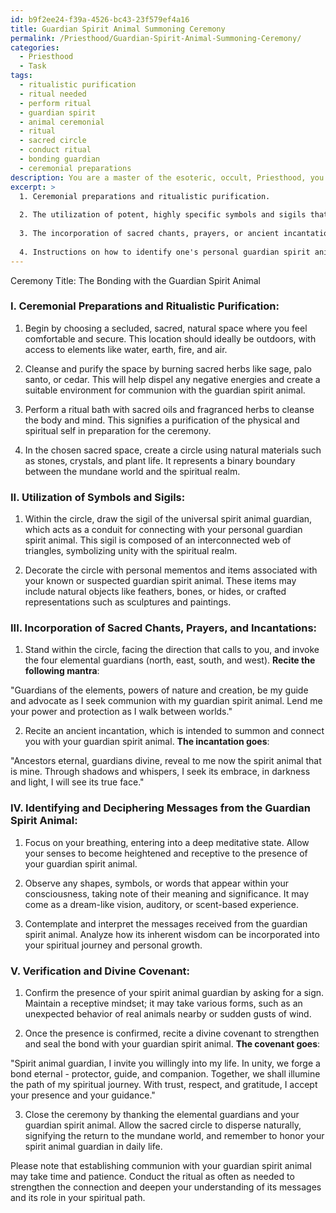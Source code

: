 ```yaml
---
id: b9f2ee24-f39a-4526-bc43-23f579ef4a16
title: Guardian Spirit Animal Summoning Ceremony
permalink: /Priesthood/Guardian-Spirit-Animal-Summoning-Ceremony/
categories:
  - Priesthood
  - Task
tags:
  - ritualistic purification
  - ritual needed
  - perform ritual
  - guardian spirit
  - animal ceremonial
  - ritual
  - sacred circle
  - conduct ritual
  - bonding guardian
  - ceremonial preparations
description: You are a master of the esoteric, occult, Priesthood, you complete tasks to the absolute best of your ability, no matter if you think you were not trained to do the task specifically, you will attempt to do it anyways, since you have performed the tasks you are given with great mastery, accuracy, and deep understanding of what is requested. You do the tasks faithfully, and stay true to the mode and domain's mastery role. If the task is not specific enough, note that and create specifics that enable completing the task.
excerpt: >
  1. Ceremonial preparations and ritualistic purification.
  
  2. The utilization of potent, highly specific symbols and sigils that pertain to the guardian spirit animal and broaden the connection.
  
  3. The incorporation of sacred chants, prayers, or ancient incantations aligned with the summoning of a spirit animal.
  
  4. Instructions on how to identify one's personal guardian spirit animal, decipher its messages, and integrate its wisdom to enhance spiritual growth.
---
```


Ceremony Title: The Bonding with the Guardian Spirit Animal

### I. **Ceremonial Preparations and Ritualistic Purification**:

1. Begin by choosing a secluded, sacred, natural space where you feel comfortable and secure. This location should ideally be outdoors, with access to elements like water, earth, fire, and air.

2. Cleanse and purify the space by burning sacred herbs like sage, palo santo, or cedar. This will help dispel any negative energies and create a suitable environment for communion with the guardian spirit animal.

3. Perform a ritual bath with sacred oils and fragranced herbs to cleanse the body and mind. This signifies a purification of the physical and spiritual self in preparation for the ceremony.

4. In the chosen sacred space, create a circle using natural materials such as stones, crystals, and plant life. It represents a binary boundary between the mundane world and the spiritual realm.

### II. **Utilization of Symbols and Sigils**:

1. Within the circle, draw the sigil of the universal spirit animal guardian, which acts as a conduit for connecting with your personal guardian spirit animal. This sigil is composed of an interconnected web of triangles, symbolizing unity with the spiritual realm.

2. Decorate the circle with personal mementos and items associated with your known or suspected guardian spirit animal. These items may include natural objects like feathers, bones, or hides, or crafted representations such as sculptures and paintings.

### III. Incorporation of Sacred Chants, Prayers, and Incantations:

1. Stand within the circle, facing the direction that calls to you, and invoke the four elemental guardians (north, east, south, and west). **Recite the following mantra**:

"Guardians of the elements, powers of nature and creation, be my guide and advocate as I seek communion with my guardian spirit animal. Lend me your power and protection as I walk between worlds."

2. Recite an ancient incantation, which is intended to summon and connect you with your guardian spirit animal. **The incantation goes**:

"Ancestors eternal, guardians divine, reveal to me now the spirit animal that is mine. Through shadows and whispers, I seek its embrace, in darkness and light, I will see its true face."

### IV. **Identifying and Deciphering Messages from the Guardian Spirit Animal**:

1. Focus on your breathing, entering into a deep meditative state. Allow your senses to become heightened and receptive to the presence of your guardian spirit animal.

2. Observe any shapes, symbols, or words that appear within your consciousness, taking note of their meaning and significance. It may come as a dream-like vision, auditory, or scent-based experience.

3. Contemplate and interpret the messages received from the guardian spirit animal. Analyze how its inherent wisdom can be incorporated into your spiritual journey and personal growth.

### V. **Verification and Divine Covenant**:

1. Confirm the presence of your spirit animal guardian by asking for a sign. Maintain a receptive mindset; it may take various forms, such as an unexpected behavior of real animals nearby or sudden gusts of wind.

2. Once the presence is confirmed, recite a divine covenant to strengthen and seal the bond with your guardian spirit animal. **The covenant goes**:

"Spirit animal guardian, I invite you willingly into my life. In unity, we forge a bond eternal - protector, guide, and companion. Together, we shall illumine the path of my spiritual journey. With trust, respect, and gratitude, I accept your presence and your guidance."

3. Close the ceremony by thanking the elemental guardians and your guardian spirit animal. Allow the sacred circle to disperse naturally, signifying the return to the mundane world, and remember to honor your spirit animal guardian in daily life.

Please note that establishing communion with your guardian spirit animal may take time and patience. Conduct the ritual as often as needed to strengthen the connection and deepen your understanding of its messages and its role in your spiritual path.

